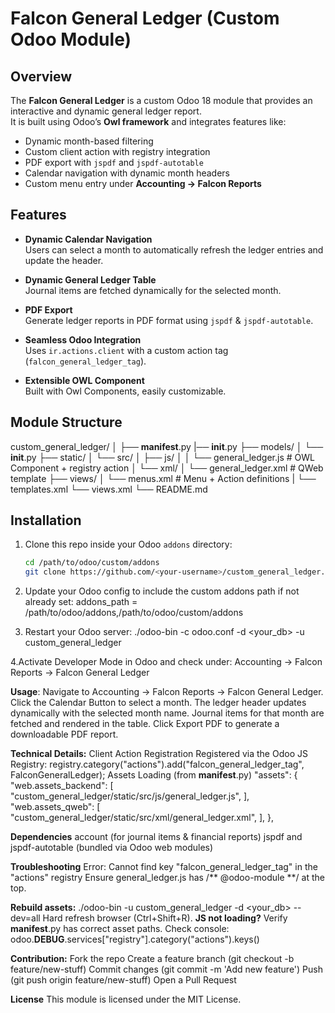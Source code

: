 # Falcon General Ledger (Custom Odoo Module)

## Overview
The **Falcon General Ledger** is a custom Odoo 18 module that provides an interactive and dynamic general ledger report.  
It is built using Odoo’s **Owl framework** and integrates features like:
- Dynamic month-based filtering
- Custom client action with registry integration
- PDF export with `jspdf` and `jspdf-autotable`
- Calendar navigation with dynamic month headers
- Custom menu entry under **Accounting → Falcon Reports**


## Features
-  **Dynamic Calendar Navigation**  
  Users can select a month to automatically refresh the ledger entries and update the header.

-  **Dynamic General Ledger Table**  
  Journal items are fetched dynamically for the selected month.

-  **PDF Export**  
  Generate ledger reports in PDF format using `jspdf` & `jspdf-autotable`.

-  **Seamless Odoo Integration**  
  Uses `ir.actions.client` with a custom action tag (`falcon_general_ledger_tag`).

-  **Extensible OWL Component**  
  Built with Owl Components, easily customizable.

##  Module Structure
custom_general_ledger/
│
├── __manifest__.py
|── __init__.py
├── models/
│ └── __init__.py
├── static/
│ └── src/
│ ├── js/
│ │ └── general_ledger.js # OWL Component + registry action
│ └── xml/
│ └── general_ledger.xml # QWeb template
├── views/
│ └── menus.xml # Menu + Action definitions
| └── templates.xml
  └── views.xml
└── README.md

## Installation

1. Clone this repo inside your Odoo `addons` directory:
   ```bash
   cd /path/to/odoo/custom/addons
   git clone https://github.com/<your-username>/custom_general_ledger.git

2. Update your Odoo config to include the custom addons path if not already set:
addons_path = /path/to/odoo/addons,/path/to/odoo/custom/addons

3. Restart your Odoo server:
./odoo-bin -c odoo.conf -d <your_db> -u custom_general_ledger

4.Activate Developer Mode in Odoo and check under:
 Accounting → Falcon Reports → Falcon General Ledger

**Usage**:
Navigate to Accounting → Falcon Reports → Falcon General Ledger.
Click the Calendar Button to select a month.
The ledger header updates dynamically with the selected month name.
Journal items for that month are fetched and rendered in the table.
Click Export PDF to generate a downloadable PDF report.

**Technical Details:**
Client Action Registration
Registered via the Odoo JS Registry:
registry.category("actions").add("falcon_general_ledger_tag", FalconGeneralLedger);
Assets Loading (from __manifest__.py)
"assets": {
    "web.assets_backend": [
        "custom_general_ledger/static/src/js/general_ledger.js",
    ],
    "web.assets_qweb": [
        "custom_general_ledger/static/src/xml/general_ledger.xml",
    ],
},

**Dependencies**
account (for journal items & financial reports)
jspdf and jspdf-autotable (bundled via Odoo web modules)

**Troubleshooting**
Error: Cannot find key "falcon_general_ledger_tag" in the "actions" registry
Ensure general_ledger.js has /** @odoo-module **/ at the top.

**Rebuild assets:**
./odoo-bin -u custom_general_ledger -d <your_db> --dev=all
Hard refresh browser (Ctrl+Shift+R).
**JS not loading?**
Verify __manifest__.py has correct asset paths.
Check console:
odoo.__DEBUG__.services["registry"].category("actions").keys()

**Contribution:**
Fork the repo
Create a feature branch (git checkout -b feature/new-stuff)
Commit changes (git commit -m 'Add new feature')
Push (git push origin feature/new-stuff)
Open a Pull Request 

**License**
This module is licensed under the MIT License.
